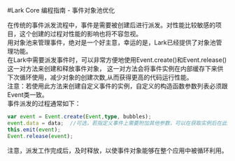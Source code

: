 #Lark Core 编程指南 - 事件对象池优化

在传统的事件派发流程中，事件是需要被创建后进行派发。对性能比较敏感的项目，这个创建的过程对性能的影响也将不容忽视。   
用对象池来管理事件，绝对是一个好主意，幸运的是，Lark已经提供了对象池管理功能。     
在Lark中需要派发事件时，可以非常方便地使用Event.create()和Event.release() 这一对方法来创建和释放事件对象， 这一对方法会将事件实例在内部缓存下来供下次循环使用，减少对象的创建次数,从而获得更高的代码运行性能。   
 注意：若使用此方法来创建自定义事件的实例，自定义的构造函数参数列表必须跟Event类一致。      
 事件派发的过程通常如下：   
 ``` TypeScript
 var event = Event.create(Event,type, bubbles);
 event.data = data;  //可选，若指定义事件上需要附加其他参数，可以在获取实例后在此处设置。
 this.emit(event);
 Event.release(event);
 ```
 注意，派发工作完成后，及时释放，以使事件对象能够在整个应用中被循环利用。   